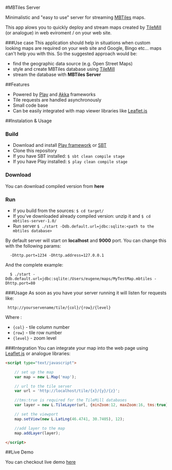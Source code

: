 #MBTiles Server


Minimalistic and "easy to use" server for streaming [MBTiles](https://github.com/mapbox/mbtiles-spec) maps.

This app alows you to quickly deploy and stream maps created by [TileMill](http://mapbox.com/tilemill/) (or analogue) in web eviroment / on your web site.

###Use case
This application should help in situations when custom looking maps are required on your web site
and Google, Bingo etc... maps can't help you with this.
So the suggested approach would be:

 * find the geographic data source (e.g. Open Street Maps)
 * style and create MBTiles database using [TileMill](http://mapbox.com/tilemill/docs/crashcourse/introduction/)
 * stream the database with **MBTiles Server**

##Features
 * Powered by [Play](http://www.playframework.org) and [Akka](http://akka.io) frameworks
 * Tile requests are handled asynchronously
 * Small code base
 * Can be easily integrated with map viewer libraries like [Leaflet.js](http://leafletjs.com)


##Instalation & Usage

### Build 

* Download and install [Play framework](http://www.playframework.org/download) or [SBT](http://www.scala-sbt.org/release/docs/Getting-Started/Setup.html)
* Clone this repository
* If you have SBT installed:   ``$ sbt clean compile stage`` 
* If you have Play installed:  ``$ play clean compile stage``

### Download
You can download compiled version from **here**

### Run
* If you build from the sources: `$ cd target/`
* If you've downloaded already compiled version: unzip it and `$ cd mbtiles-server-1.0/`
* Run server `$ ./start -Ddb.default.url=jdbc:sqlite:<path to the mbtiles database>` 


By default server will start on **localhost** and **9000** port.
You can change this with the following params:

      -Dhttp.port=1234 -Dhttp.address=127.0.0.1

And the complete example:

      $ ./start -Ddb.default.url=jdbc:sqlite:/Users/eugene/maps/MyTestMap.mbtiles -Dhttp.port=80

###Usage
As soon as you have your server running it will listen for requests like:

     http://yourservename/tile/{col}/{row}/{level}

Where :

* `{col}` - tile column number
* `{row}` - tile row number
* `{level}` - zoom level

###Integration
You can integrate your map into the web page using [Leaflet.js](http://leafletjs.com) or analogue libraries:
```html
<script type="text/javascript">

    // set up the map
    var map = new L.Map('map');

    // url to the tile server
    var url = 'http://localhost/tile/{x}/{y}/{z}';

    //tms:true is required for the TileMill databases
    var layer = new L.TileLayer(url, {minZoom:12, maxZoom:16, tms:true});

    // set the viewport
    map.setView(new L.LatLng(46.4741, 30.7405), 12);

    //add layer to the map
    map.addLayer(layer);

</script>
```


##Live Demo

You can checkout live demo [here](http://mbtilesserver-eugeneborshch.rhcloud.com/example/html/browse.html)
